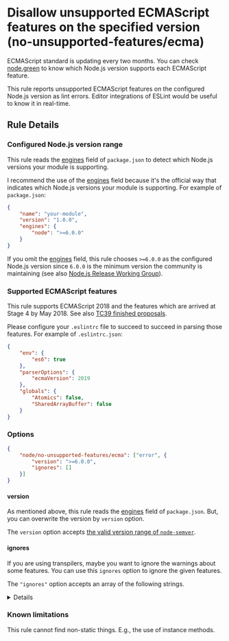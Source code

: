 # Disallow unsupported ECMAScript features on the specified version (no-unsupported-features/ecma)

ECMAScript standard is updating every two months.
You can check [node.green](https://node.green/) to know which Node.js version supports each ECMAScript feature.

This rule reports unsupported ECMAScript features on the configured Node.js version as lint errors.
Editor integrations of ESLint would be useful to know it in real-time.

## Rule Details

### Configured Node.js version range

This rule reads the [engines] field of `package.json` to detect which Node.js versions your module is supporting.

I recommend the use of the [engines] field because it's the official way that indicates which Node.js versions your module is supporting.
For example of `package.json`:

```json
{
    "name": "your-module",
    "version": "1.0.0",
    "engines": {
        "node": ">=6.0.0"
    }
}
```

If you omit the [engines] field, this rule chooses `>=6.0.0` as the configured Node.js version since `6.0.0` is the minimum version the community is maintaining (see also [Node.js Release Working Group](https://github.com/nodejs/Release#readme)).

### Supported ECMAScript features

This rule supports ECMAScript 2018 and the features which are arrived at Stage 4 by May 2018.
See also [TC39 finished proposals](https://github.com/tc39/proposals/blob/master/finished-proposals.md).

Please configure your `.eslintrc` file to succeed to succeed in parsing those features.
For example of `.eslintrc.json`:

```json
{
    "env": {
        "es6": true
    },
    "parserOptions": {
        "ecmaVersion": 2019
    },
    "globals": {
        "Atomics": false,
        "SharedArrayBuffer": false
    }
}
```

### Options

```json
{
    "node/no-unsupported-features/ecma": ["error", {
        "version": ">=6.0.0",
        "ignores": []
    }]
}
```

#### version

As mentioned above, this rule reads the [engines] field of `package.json`.
But, you can overwrite the version by `version` option.

The `version` option accepts [the valid version range of `node-semver`](https://github.com/npm/node-semver#range-grammar).

#### ignores

If you are using transpilers, maybe you want to ignore the warnings about some features.
You can use this `ignores` option to ignore the given features.

The `"ignores"` option accepts an array of the following strings.

<details>

**ES2019:**

- `"syntax"`
    - (nothing)
- `"runtime"`
    - (nothing)

**ES2018:**

- `"syntax"`
    - `"asyncIteration"`
    - `"malformedTemplateLiterals"`
    - `"regexpLookbehind"`
    - `"regexpNamedCaptureGroups"`
    - `"regexpS"`
    - `"regexpUnicodeProperties"`
    - `"restSpreadProperties"`
- `"runtime"`
    - (nothing)

**ES2017:**

- `"syntax"`
    - `"asyncFunctions"`
    - `"trailingCommasInFunctions"`
- `"runtime"`
    - `"Atomics"`
    - `"Object.values"`
    - `"Object.entries"`
    - `"Object.getOwnPropertyDescriptors"`
    - `"SharedArrayBuffer"`

**ES2016:**

- `"syntax"`
    - `"exponentialOperators"`
- `"runtime"`
    - (nothing)

**ES2015:**

- `"syntax"`
    - `"arrowFunctions"`
    - `"binaryNumericLiterals"`
    - `"blockScopedFunctions"`
    - `"blockScopedVariables"`
    - `"classes"`
    - `"computedProperties"`
    - `"defaultParameters"`
    - `"destructuring"`
    - `"forOfLoops"`
    - `"generators"`
    - `"modules"`
    - `"new.target"`
    - `"objectSuperProperties"`
    - `"octalNumericLiterals"`
    - `"propertyShorthands"`
    - `"regexpU"`
    - `"regexpY"`
    - `"restParameters"`
    - `"spreadElements"`
    - `"templateLiterals"`
    - `"unicodeCodePointEscapes"`
- `"runtime"`
    - `"Array.from"`
    - `"Array.of"`
    - `"Map"`
    - `"Math.acosh"`
    - `"Math.asinh"`
    - `"Math.atanh"`
    - `"Math.cbrt"`
    - `"Math.clz32"`
    - `"Math.cosh"`
    - `"Math.expm1"`
    - `"Math.fround"`
    - `"Math.hypot"`
    - `"Math.imul"`
    - `"Math.log10"`
    - `"Math.log1p"`
    - `"Math.log2"`
    - `"Math.sign"`
    - `"Math.sinh"`
    - `"Math.tanh"`
    - `"Math.trunc"`
    - `"Number.EPSILON"`
    - `"Number.isFinite"`
    - `"Number.isInteger"`
    - `"Number.isNaN"`
    - `"Number.isSafeInteger"`
    - `"Number.MAX_SAFE_INTEGER"`
    - `"Number.MIN_SAFE_INTEGER"`
    - `"Number.parseFloat"`
    - `"Number.parseInt"`
    - `"Object.assign"`
    - `"Object.getOwnPropertySymbols"`
    - `"Object.is"`
    - `"Object.setPrototypeOf"`
    - `"Promise"`
    - `"Proxy"`
    - `"Reflect"`
    - `"Set"`
    - `"String.fromCodePoint"`
    - `"String.raw"`
    - `"subclassingBuiltins"`
    - `"Symbol"`
    - `"TypedArrays"`
    - `"WeakMap"`
    - `"WeakSet"`

</details>

### Known limitations

This rule cannot find non-static things.
E.g., the use of instance methods.

[engines]: https://docs.npmjs.com/files/package.json#engines
